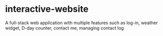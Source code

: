# interactive-website
A full-stack web application with multiple features such as log-in, weather widget, D-day counter, contact me, managing contact log 

